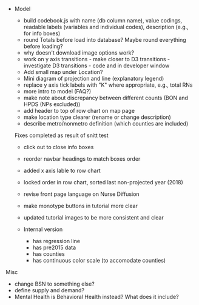 -  Model
    - build codebook.js with name (db column name), value codings, readable labels (variables and individual codes), description (e.g., for info boxes)
    - round Totals before load into database? Maybe round everything before loading?
    - why doesn't download image options work?
    - work on y axis transitions - make closer to D3 transitions - investigate D3 transitions - code and in developer window
    - Add small map under Location?
    - Mini diagram of projection and line (explanatory legend)
    - replace y axis tick labels with "K" where appropriate, e.g., total RNs
    - more intro to model (FAQ?)
    - make note about discrepancy between different counts (BON and HPDS (NPs excluded))
    - add header to top of row chart on map page
    - make location type clearer (rename or change description)
    - describe metro/nonmetro definition (which counties are included)   
    
    Fixes completed as result of snitt test
    - click out to close info boxes
    - reorder navbar headings to match boxes order
    - added x axis lable to row chart
    - locked order in row chart, sorted last non-projected year (2018)
    - revise front page language on Nurse Diffusion
    - make monotype buttons in tutorial more clear
    - updated tutorial images to be more consistent and clear

    - Internal version
        - has regression line
        - has pre2015 data
        - has counties
        - has continuous color scale (to accomodate counties)



Misc
- change BSN to something else?
- define supply and demand?
- Mental Health is Behavioral Health instead? What does it include?